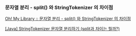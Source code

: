 ### 문자열 분리 - split() 와 StringTokenizer 의 차이점



[Oh! My Library :: 문자열 분리 - split() 와 StringTokenizer 의 차이점](https://library1008.tistory.com/16)

[[Java] StringTokenizer 문자열 분리하기 (split과 차이는 뭘까?)](https://dev-coco.tistory.com/94)


